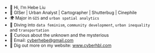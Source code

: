 - 👋 Hi, I’m Hebe Liu
- 🎨 GISer | Urban Analyst | Cartographer | Shutterbug | Cinephile
- 🌍 Major in `GIS` and `urban spatial analytics`
- 🍻 Diving into `data feminism`, `community development`, `urban inequality` and `transportation`
- 🧠 Curious about the unknown and the mysterious
- 📧 Email: cyberhebe@gmail.com
- 👀 Dig out more on my website: www.cyberhbl.com

<!---
shevilovia/shevilovia is a ✨ special ✨ repository because its `README.md` (this file) appears on your GitHub profile.
You can click the Preview link to take a look at your changes.
--->
